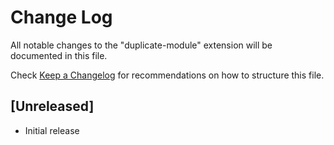 # Change Log
All notable changes to the "duplicate-module" extension will be documented in this file.

Check [Keep a Changelog](http://keepachangelog.com/) for recommendations on how to structure this file.

## [Unreleased]
- Initial release